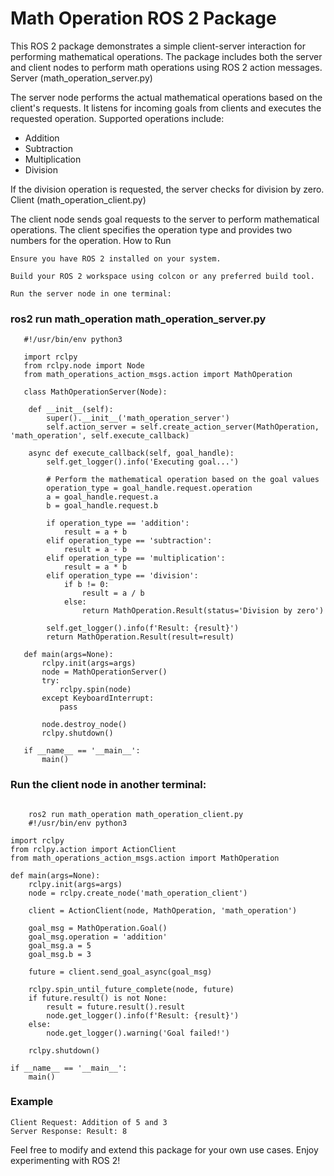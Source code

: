 # Math Operation ROS 2 Package

This ROS 2 package demonstrates a simple client-server interaction for performing mathematical operations. The package includes both the server and client nodes to perform math operations using ROS 2 action messages.
Server (math_operation_server.py)

The server node performs the actual mathematical operations based on the client's requests. It listens for incoming goals from clients and executes the requested operation. Supported operations include:

 * Addition
 * Subtraction
 * Multiplication
 * Division

If the division operation is requested, the server checks for division by zero.
Client (math_operation_client.py)

The client node sends goal requests to the server to perform mathematical operations. The client specifies the operation type and provides two numbers for the operation.
How to Run

    Ensure you have ROS 2 installed on your system.

    Build your ROS 2 workspace using colcon or any preferred build tool.

    Run the server node in one terminal:

### ros2 run math_operation math_operation_server.py

```
   #!/usr/bin/env python3

   import rclpy
   from rclpy.node import Node
   from math_operations_action_msgs.action import MathOperation

   class MathOperationServer(Node):

    def __init__(self):
        super().__init__('math_operation_server')
        self.action_server = self.create_action_server(MathOperation, 'math_operation', self.execute_callback)

    async def execute_callback(self, goal_handle):
        self.get_logger().info('Executing goal...')

        # Perform the mathematical operation based on the goal values
        operation_type = goal_handle.request.operation
        a = goal_handle.request.a
        b = goal_handle.request.b

        if operation_type == 'addition':
            result = a + b
        elif operation_type == 'subtraction':
            result = a - b
        elif operation_type == 'multiplication':
            result = a * b
        elif operation_type == 'division':
            if b != 0:
                result = a / b
            else:
                return MathOperation.Result(status='Division by zero')

        self.get_logger().info(f'Result: {result}')
        return MathOperation.Result(result=result)

   def main(args=None):
       rclpy.init(args=args)
       node = MathOperationServer()
       try:
           rclpy.spin(node)
       except KeyboardInterrupt:
           pass

       node.destroy_node()
       rclpy.shutdown()

   if __name__ == '__main__':
       main()

```
### Run the client node in another terminal:

```

    ros2 run math_operation math_operation_client.py
    #!/usr/bin/env python3

import rclpy
from rclpy.action import ActionClient
from math_operations_action_msgs.action import MathOperation

def main(args=None):
    rclpy.init(args=args)
    node = rclpy.create_node('math_operation_client')

    client = ActionClient(node, MathOperation, 'math_operation')

    goal_msg = MathOperation.Goal()
    goal_msg.operation = 'addition'
    goal_msg.a = 5
    goal_msg.b = 3

    future = client.send_goal_async(goal_msg)

    rclpy.spin_until_future_complete(node, future)
    if future.result() is not None:
        result = future.result().result
        node.get_logger().info(f'Result: {result}')
    else:
        node.get_logger().warning('Goal failed!')

    rclpy.shutdown()

if __name__ == '__main__':
    main()
```
### Example

    Client Request: Addition of 5 and 3
    Server Response: Result: 8

    

Feel free to modify and extend this package for your own use cases. Enjoy experimenting with ROS 2!
